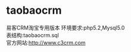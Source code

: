 taobaocrm
=========

易客CRM淘宝专用版本
环境要求:php5.2,Mysql5.0<br>
表结构:taobaocrm.sql<br>
官方网站:http://www.c3crm.com<br>
